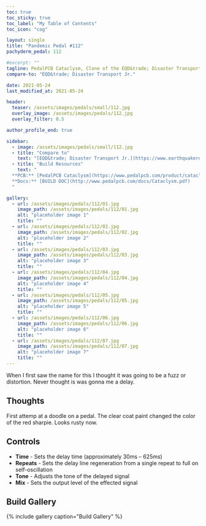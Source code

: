 ```yaml
---
toc: true
toc_sticky: true
toc_label: "My Table of Contents"
toc_icon: "cog"

layout: single
title: "Pandemic Pedal #112"
pachyderm_pedal: 112

#excerpt: ""
tagline: PedalPCB Cataclysm, Clone of the EQD&trade; Disaster Transport Jr.<br>"Failure is not a single, cataclysmic event... Instead, failure is a few errors in judgement repeated every day" - Jim Rohn
compare-to: "EQD&trade; Disaster Transport Jr."

date: 2021-05-24
last_modified_at: 2021-05-24

header:
  teaser: /assets/images/pedals/small/112.jpg
  overlay_image: /assets/images/pedals/112.jpg
  overlay_filter: 0.5

author_profile_end: true

sidebar:
  - image: /assets/images/pedals/small/112.jpg
  - title: "Compare to"
    text: "[EQD&trade; Disaster Transport Jr.](https://www.earthquakerdevices.com/disaster-transport-jr)"
  - title: "Build Resources"
    text: "
  **PCB:** [PedalPCB Cataclysm](https://www.pedalpcb.com/product/cataclysm/)<br>
  **Docs:** [BUILD DOC](http://www.pedalpcb.com/docs/Cataclysm.pdf)
  "

gallery:
  - url: /assets/images/pedals/112/01.jpg
    image_path: /assets/images/pedals/112/01.jpg
    alt: "placeholder image 1"
    title: ""
  - url: /assets/images/pedals/112/02.jpg
    image_path: /assets/images/pedals/112/02.jpg
    alt: "placeholder image 2"
    title: ""
  - url: /assets/images/pedals/112/03.jpg
    image_path: /assets/images/pedals/112/03.jpg
    alt: "placeholder image 3"
    title: ""
  - url: /assets/images/pedals/112/04.jpg
    image_path: /assets/images/pedals/112/04.jpg
    alt: "placeholder image 4"
    title: ""
  - url: /assets/images/pedals/112/05.jpg
    image_path: /assets/images/pedals/112/05.jpg
    alt: "placeholder image 5"
    title: ""
  - url: /assets/images/pedals/112/06.jpg
    image_path: /assets/images/pedals/112/06.jpg
    alt: "placeholder image 6"
    title: ""
  - url: /assets/images/pedals/112/07.jpg
    image_path: /assets/images/pedals/112/07.jpg
    alt: "placeholder image 7"
    title: ""
---
```


When I first saw the name for this I thought it was going to be a fuzz or distortion. Never thought is was gonna me a delay.

## Thoughts

First attemp at a doodle on a pedal. The clear coat paint changed the color of the red sharpie. Looks rusty now.

## Controls

* **Time** - Sets the delay time (approximately 30ms – 625ms)
* **Repeats** - Sets the delay line regeneration from a single repeat to full on self-oscillation
* **Tone** - Adjusts the tone of the delayed signal
* **Mix** - Sets the output level of the effected signal

## Build Gallery ##

{% include gallery caption="Build Gallery" %}